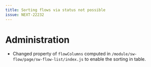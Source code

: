 ```yaml
---
title: Sorting flows via status not possible
issue: NEXT-22232
---
```

# Administration
* Changed property of `flowColumns` computed in `/module/sw-flow/page/sw-flow-list/index.js` to enable the sorting in table.
